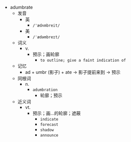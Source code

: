 - adumbrate
  - 发音
    - 英
      - `/'ædʌmbreit/`
    - 美
      - `/ˈædəmbreɪt/`
  - 词义
    - v.
      - 预示；画轮廓
        - `to outline; give a faint indication of `
  - 记忆
    - ad + umbr (影子) + ate → 影子提前来到 → 预示
  - 同根词
    - n.
      - `adumbration`
        - 轮廓；预示
  - 近义词
    - vt.
      - 预示；画…的轮廓；遮蔽
        - `indicate`
        - `forecast`
        - `shadow`
        - `announce`
